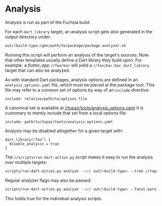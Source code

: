 # Analysis


Analysis is run as part of the Fuchsia build.

For each `dart_library` target, an analysis script gets
also generated in the output directory under:

```sh
out/<build-type>/gen/path/to/package/package.analyzer.sh
```

Running this script will perform an analysis of the target's sources.
Note that other templates usually define a Dart library they build upon. For
example, a _flutter_app_ `//foo/bar` will yield a `//foo/bar:bar_dart_library`
target that can also be analyzed.

As with standard Dart packages, analysis options are defined in an
`analysis_options.yaml` file, which must be placed at the package root.
This file may refer to a common set of options by way of an `include` directive:

```
include: relative/path/to/options.file
```

A canonical set is available at [//topaz/tools/analysis_options.yaml](https://fuchsia.googlesource.com/topaz/+/HEAD/tools/analysis_options.yaml)
It is customary to merely include that set from a local options file:

```
include: path/to/topaz/tools/analysis_options.yaml
```

Analysis may be disabled altogether for a given target with:

```
dart_library("foo") {
  disable_analysis = true
}
```

The `//scripts/run-dart-action.py` script makes it easy to run the analysis over
multiple targets:

```sh
scripts/run-dart-action.py analyze --out out/<build-type> --tree //topaz/shell/*
```

Regular analyzer flags may also be passed:

```sh
scripts/run-dart-action.py analyze --out out/<build-type> --fatal-warnings --lints
```

This holds true for the individual analysis scripts.
